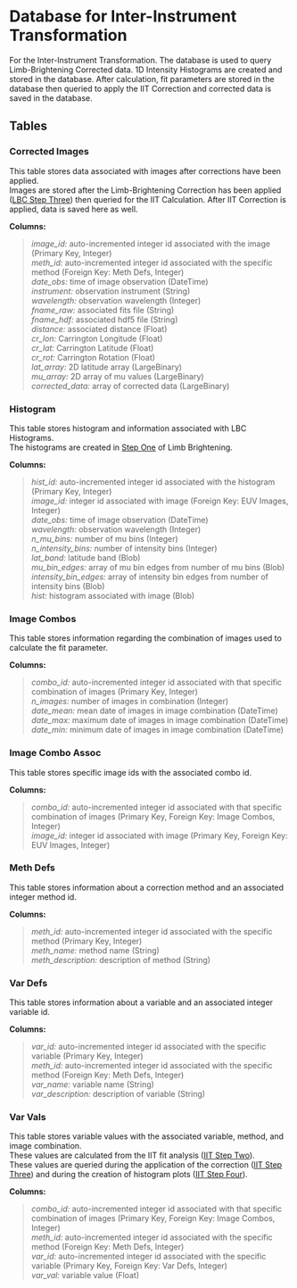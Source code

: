 # Database for Inter-Instrument Transformation
For the Inter-Instrument Transformation. The database is used to query Limb-Brightening Corrected data.
1D Intensity Histograms are created and stored in the database. After calculation, fit parameters are stored in the database
then queried to apply the IIT Correction and corrected data is saved in the database.  

## Tables

### Corrected Images
This table stores data associated with images after corrections have been applied.  
Images are stored after the Limb-Brightening Correction has been applied ([LBC Step Three](../ipp/lbc.md#apply-limb-brightening-correction-and-plot-corrected-images))
then queried for the IIT Calculation. After IIT Correction is applied, data is saved here as well.  

__Columns:__
> *image_id:* auto-incremented integer id associated with the image (Primary Key, Integer)  
> *meth_id:*  auto-incremented integer id associated with the specific method (Foreign Key: Meth Defs, Integer)  
> *date_obs:* time of image observation (DateTime)  
> *instrument:* observation instrument (String)  
> *wavelength:* observation wavelength (Integer)  
> *fname_raw:* associated fits file (String)  
> *fname_hdf:* associated hdf5 file (String)  
> *distance:* associated distance (Float)  
> *cr_lon:* Carrington Longitude (Float)  
> *cr_lat:* Carrington Latitude (Float)  
> *cr_rot:* Carrington Rotation (Float)  
> *lat_array:* 2D latitude array (LargeBinary)  
> *mu_array:* 2D array of mu values (LargeBinary)  
> *corrected_data:* array of corrected data (LargeBinary)


### Histogram
This table stores histogram and information associated with LBC Histograms.  
The histograms are created in [Step One](../ipp/lbc.md#compute-histograms) of Limb Brightening.

__Columns:__  
> *hist_id:* auto-incremented integer id associated with the histogram (Primary Key, Integer)  
> *image_id:* integer id associated with image (Foreign Key: EUV Images, Integer)    
> *date_obs:* time of image observation (DateTime)  
> *wavelength:* observation wavelength (Integer)  
> *n_mu_bins:* number of mu bins (Integer)  
> *n_intensity_bins:* number of intensity bins (Integer)  
> *lat_band:* latitude band (Blob)  
> *mu_bin_edges:* array of mu bin edges from number of mu bins (Blob)  
> *intensity_bin_edges:* array of intensity bin edges from number of intensity bins (Blob)  
> *hist:* histogram associated with image (Blob)  


### Image Combos
This table stores information regarding the combination of images used to calculate the fit parameter. 

__Columns:__  
> *combo_id:* auto-incremented integer id associated with that specific combination of images (Primary Key, Integer)  
> *n_images:* number of images in combination (Integer)  
> *date_mean:* mean date of images in image combination (DateTime)  
> *date_max:* maximum date of images in image combination (DateTime)  
> *date_min:* minimum date of images in image combination (DateTime)


### Image Combo Assoc
This table stores specific image ids with the associated combo id. 

__Columns:__  
> *combo_id:* auto-incremented integer id associated with that specific combination of images (Primary Key, Foreign Key: Image Combos, Integer)   
> *image_id:* integer id associated with image (Primary Key, Foreign Key: EUV Images, Integer)   


### Meth Defs
This table stores information about a correction method and an associated integer method id. 

__Columns:__  
> *meth_id:* auto-incremented integer id associated with the specific method (Primary Key, Integer)  
> *meth_name:* method name (String)  
> *meth_description:* description of method (String)


### Var Defs
This table stores information about a variable and an associated integer variable id. 

__Columns:__  
> *var_id:* auto-incremented integer id associated with the specific variable (Primary Key, Integer)  
> *meth_id:* auto-incremented integer id associated with the specific method (Foreign Key: Meth Defs, Integer)  
> *var_name:* variable name (String)    
> *var_description:* description of variable (String)  


### Var Vals
This table stores variable values with the associated variable, method, and image combination.  
These values are calculated from the IIT fit analysis ([IIT Step Two](../ipp/iit.md)).  
These values are queried during the application of the correction ([IIT Step Three](../ipp/iit.md)) 
and during the creation of histogram plots ([IIT Step Four](../ipp/iit.md)).

__Columns:__
> *combo_id:* auto-incremented integer id associated with that specific combination of images 
    (Primary Key, Foreign Key: Image Combos, Integer)    
> *meth_id:* auto-incremented integer id associated with the specific method (Foreign Key: Meth Defs, Integer)  
> *var_id:* auto-incremented integer id associated with the specific variable (Primary Key, Foreign Key: Var Defs, Integer)  
> *var_val:* variable value (Float)